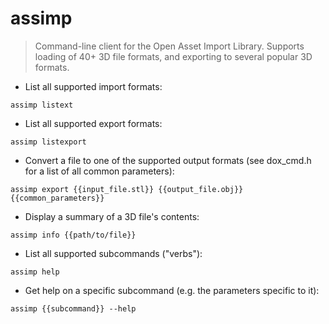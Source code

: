 # assimp

> Command-line client for the Open Asset Import Library.
> Supports loading of 40+ 3D file formats, and exporting to several popular 3D formats.

- List all supported import formats:

`assimp listext`

- List all supported export formats:

`assimp listexport`

- Convert a file to one of the supported output formats (see dox_cmd.h for a list of all common parameters):

`assimp export {{input_file.stl}} {{output_file.obj}} {{common_parameters}}`
    
- Display a summary of a 3D file's contents:

`assimp info {{path/to/file}}`

- List all supported subcommands ("verbs"):

`assimp help`

- Get help on a specific subcommand (e.g. the parameters specific to it):

`assimp {{subcommand}} --help`
